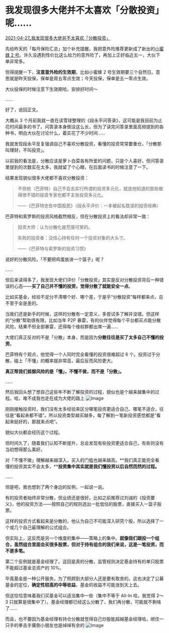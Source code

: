 # 我发现很多大佬并不太喜欢「分散投资」呢……

[2021-04-27_我发现很多大佬并不太喜欢「分散投资」](https://mp.weixin.qq.com/s?__biz=MzUzNjE3NzQ3Nw==&mid=2247488313&idx=1&sn=88244e66877960e72977eaedfda1e7a4&chksm=fafb6d13cd8ce405826dae149f685fa6c42d83179d2a92647d34ffe0571b02e37301b6d76950&scene=178&cur_album_id=1683651118469316609#rd)

先给昨天的「每月保险汇总」加个补充提醒。我把意外险推荐更新成了新出的[小蜜蜂 2 号](https://mp.weixin.qq.com/s?__biz=MzUzNjE3NzQ3Nw==&mid=2247488313&idx=1&sn=88244e66877960e72977eaedfda1e7a4&chksm=fafb6d13cd8ce405826dae149f685fa6c42d83179d2a92647d34ffe0571b02e37301b6d76950&scene=178&cur_album_id=1683651118469316609)。许久没遇到性价比这么给力的意外险了，再加上正好临近五一，大伙下单非常多。

但得提醒一下，**注意意外险的生效期**，比如小蜜蜂 2 号生效期要三个自然日。意思就是昨天投保，保单是周五零点生效；今天投保，保单是五一零点生效。

大伙投保的时候注意下生效期哈，安排好时间～

……

好了，说回正文。

大概从 3 个月前我就一直在读雪球整理的《段永平问答录》，这可能是我目前为止花时间最多的书了。问答录本身倒没这么长，但为了读完问答录里面高频提到的各种书，明白大伙在讨论什么，着实花了不少时间……

我就发现段永平反复强调自己不喜欢分散投资，看懂的投资常常要重仓，「分散那叫理财，不叫投资」。

以前我的看法是，分散应该是萝卜白菜各有所爱的问题，只是个人喜好。但问答录里提到的次数实在太多，我就留了个心眼，在后面读书的时候注意了一下。

结果发现貌似很多大佬都不喜欢分散投资：

> 不但他（巴菲特）自己不会去实行所谓的投资多元化，就连他知道的那些做得很不错的投资专家也都不主张投资多元化。
>
> ——《巴菲特忠告中国股民》（段永平评价：一本被起名耽误的投资经典）

巴菲特和索罗斯的投资风格截然相反，但在分散投资上的看法却非常一致：

> 投资大师：认为分散化是荒唐可笑的。
>
> 失败的投资者：没信心持有任何一个投资对象的大头寸。
>
> ——《巴菲特与索罗斯的投资习惯》

说好的分散风险，「不要把鸡蛋放进一个篮子」呢？

……

但后来读得多了，我发现大佬们评价「分散投资」其实是反对分散投资背后一种错误的心态——**买了自己并不懂的投资，觉得分散了就能安全一点**。

比如买基金，经验不足分不清哪个好、哪个差，于是乎“分散投资”每样都来点，总不至于全是差的。

当我们还是新手的时候，这样的分散有一定意义，多尝试多了解并没错。但这样的“分散”帮助很有限，比如当年 P2P 暴雷，有的伙伴觉得每个平台都买点能分散风险，结果不但全部暴雷，还得每个维权群都出席一遍……

大佬们真正反对的不是「分散」本身，而是因为**分散往往是买了太多自己不懂的投资**。

巴菲特有个观点，他觉得一个人同时完全看懂的投资很难超过 6 个。投资过于分散，碰上「不懂」的概率就非常高，最后反而风险更大。

**真正帮我们抵御风险的是「懂」，不懂不做，而不是「分散」。**

……

然后我回头想了想自己这些年不断了解投资的过程，貌似也是个越来越集中的过程。哈，难不成我也走在成为大佬的路上 ![Image](640-20211006224416109)

刚刚接触投资时，我们没有太多经验来区分哪笔投资更适合自己、哪笔不适合，往往是“看起来都不错”。所以投资类型越买越多，每了解到一笔新投资感觉都是“看起来挺好的，那就来点吧”。

貌似大伙都会经历这个过程。

但时间久了，随着我们认知不断提升，总会发现有些投资更适合自己，有些则没有当初想得那么美好。

对「不懂不做」理解越来越深入，买入的门槛也越来越高。**我们真正能完全看懂的投资其实不会太多，****投资集中其实就是我们懂投资以后自然而然的过程。**

……

但是吧，我也想到了两个身边的反例，一起说一说。

有的投资者始终非常分散，但业绩还是很好。比如之前推荐过刘诚的《投资要义》，他的投资方法——按照自己的规则选出一批低估的股票，直接买入一篮子股票。

这样的投资方式看起来是分散的，他认为自己不可能深入研究个股，所以选择了一个或几个自己最理解的公式组合。

但实际上，这反而是另一个维度的集中——策略上的集中。**就像我们跟投一个组合，虽然组合里面会买很多股票，但对于持有组合的我们来说，这是一笔投资，而不是多笔。**

第二个反例就是基金经理了。这回是真的分散，监管规则决定基金持有的单只股票不能超过基金总资产的 10%。

毕竟基金是一种公开服务，为了照顾到大部分人还是要有取舍的。这也决定了公募基金的定位，**确定性较高的中等收益**，基金的收益不可能涨到天上去。

但这恰恰意味着我们买基金可以适当集中一些（集中不等于 All-In 哈，我觉得 2～3 只就算是很集中了）。基金经理都已经这么分散了，我们再分散，可能就不剩啥了……

而且，也不要因为基金经理有持仓分散就觉得自己炒股能超越基金经理哈，绑住一只手的拳击手撂倒小朋友也是绰绰有余的 ![Image](640-20211006224416867)